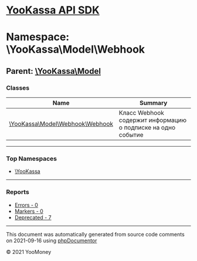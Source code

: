 # [YooKassa API SDK](../home.md)

# Namespace: \YooKassa\Model\Webhook
## Parent: [\YooKassa\Model](../namespaces/yookassa-model.md)
### Classes
| Name | Summary |
| ---- | ------- |
| [\YooKassa\Model\Webhook\Webhook](../classes/YooKassa-Model-Webhook-Webhook.md) | Класс Webhook содержит информацию о подписке на одно событие |

---

### Top Namespaces

* [\YooKassa](../namespaces/yookassa.md)

---

### Reports
* [Errors - 0](../reports/errors.md)
* [Markers - 0](../reports/markers.md)
* [Deprecated - 7](../reports/deprecated.md)

---

This document was automatically generated from source code comments on 2021-09-16 using [phpDocumentor](http://www.phpdoc.org/)

&copy; 2021 YooMoney